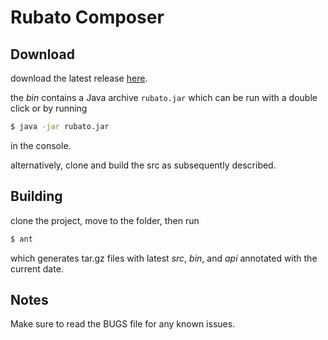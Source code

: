 # Rubato Composer

## Download

download the latest release [here](https://github.com/rubato-composer/rubato-composer/releases).

the *bin* contains a Java archive `rubato.jar` which can be run with a double click or by running
```bash
$ java -jar rubato.jar
```
in the console.

alternatively, clone and build the src as subsequently described.

## Building

clone the project, move to the folder, then run
```bash
$ ant
```
which generates tar.gz files with latest *src*, *bin*, and *api* annotated with the current date.

## Notes

Make sure to read the BUGS file for any known issues.
